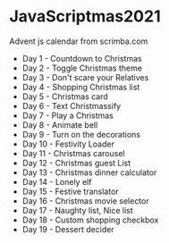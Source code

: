 # JavaScriptmas2021
Advent js calendar from scrimba.com
- Day 1 - Countdown to Christmas
- Day 2 - Toggle Christmas theme
- Day 3 - Don't scare your Relatives
- Day 4 - Shopping Christmas list
- Day 5 - Christmas card
- Day 6 - Text Christmassify
- Day 7 - Play a Christmas
- Day 8 - Animate bell
- Day 9 - Turn on the decorations
- Day 10 - Festivity Loader
- Day 11 - Christmas carousel
- Day 12 - Christmas guest List
- Day 13 - Christmas dinner calculator
- Day 14 - Lonely elf
- Day 15 - Festive translator
- Day 16 - Christmas movie selector
- Day 17 - Naughty list, Nice list
- Day 18 - Custom shopping checkbox
- Day 19 - Dessert decider

